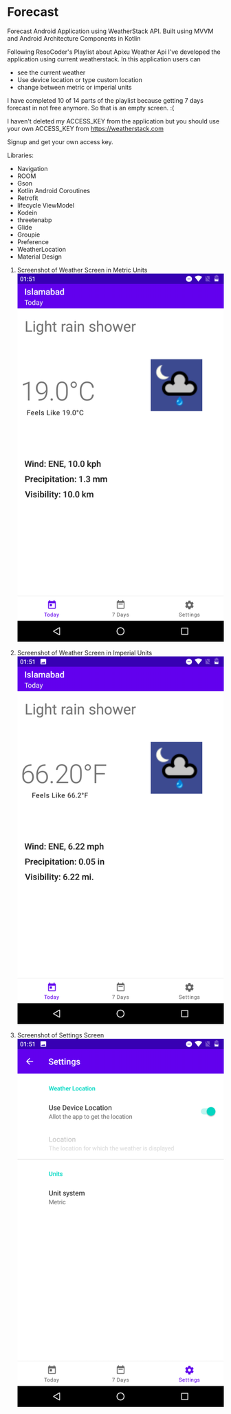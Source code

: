 # Forecast
Forecast Android Application using WeatherStack API. Built using MVVM and Android Architecture Components in Kotlin

Following ResoCoder's Playlist about Apixu Weather Api I've developed the application using current weatherstack.
In this application users can 
  - see the current weather
  - Use device location or type custom location
  - change between metric or imperial units

I have completed 10 of 14 parts of the playlist because getting 7 days forecast in not free anymore. So that is an empty screen. :(


I haven't deleted my ACCESS_KEY from the application but you should use your own ACCESS_KEY from https://weatherstack.com
 
 Signup and get your own access key.

Libraries:
  - Navigation
  - ROOM
  - Gson
  - Kotlin Android Coroutines
  - Retrofit
  - lifecycle ViewModel
  - Kodein
  - threetenabp
  - Glide
  - Groupie
  - Preference
  - WeatherLocation
  - Material Design
  
  
  1.   Screenshot of Weather Screen in Metric Units
  ![](Screenshots/Screenshot_Metric.png)
  
  
  2.   Screenshot of Weather Screen in Imperial Units
  ![](Screenshots/Screenshot_Imperial.png)
  
  
  3.   Screenshot of Settings Screen
  ![](Screenshots/Screenshot_Settings.png)
  
